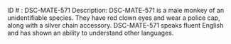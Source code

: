 ID # : DSC-MATE-571
Description: DSC-MATE-571 is a male monkey of an unidentifiable species. They have red clown eyes and wear a police cap, along with a silver chain accessory. DSC-MATE-571 speaks fluent English and has shown an ability to understand other languages.